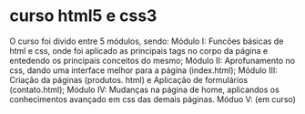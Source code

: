 # curso html5 e css3
O curso foi divido entre 5 módulos, sendo:
Módulo I: Funcões básicas de html e css, onde foi aplicado as principais tags no corpo da página e entedendo os principais conceitos do mesmo;
Módulo II: Aprofunamento no css, dando uma interface melhor para a página (index.html);
Módulo III: Criação da páginas (produtos. html) e Aplicação de formulários (contato.html); 
Módulo IV: Mudanças na página de home, aplicandos os conhecimentos avançado em css das demais páginas.
Móduo V: (em curso)
